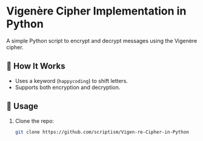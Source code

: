 # Vigenère Cipher Implementation in Python

A simple Python script to encrypt and decrypt messages using the Vigenère cipher.

## 🔐 How It Works

- Uses a keyword (`happycoding`) to shift letters.
- Supports both encryption and decryption.

## 🚀 Usage

1. Clone the repo:
   ```sh
   git clone https://github.com/scriptism/Vigen-re-Cipher-in-Python
   ```
